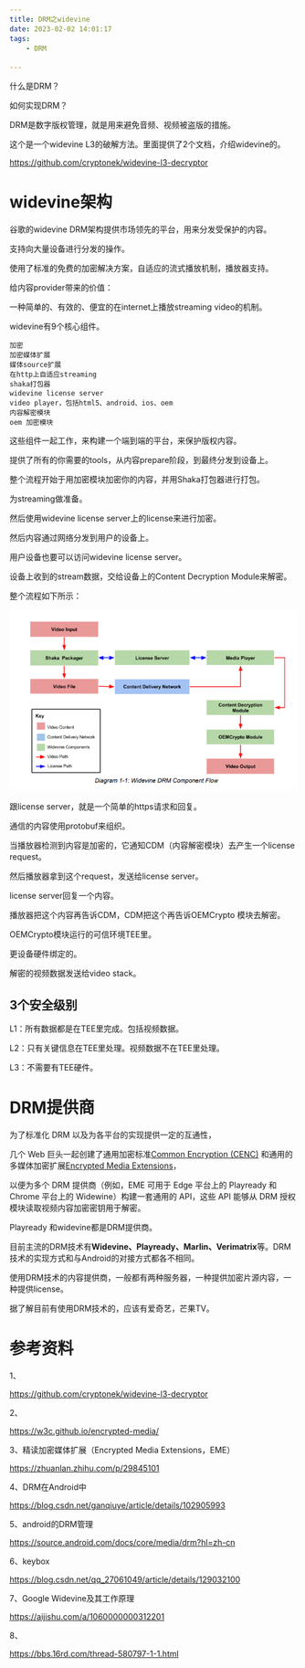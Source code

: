 ```yaml
---
title: DRM之widevine
date: 2023-02-02 14:01:17
tags:
	- DRM

---
```




什么是DRM？

如何实现DRM？

DRM是数字版权管理，就是用来避免音频、视频被盗版的措施。





这个是一个widevine L3的破解方法。里面提供了2个文档，介绍widevine的。

https://github.com/cryptonek/widevine-l3-decryptor

# widevine架构

谷歌的widevine DRM架构提供市场领先的平台，用来分发受保护的内容。

支持向大量设备进行分发的操作。

使用了标准的免费的加密解决方案，自适应的流式播放机制，播放器支持。



给内容provider带来的价值：

一种简单的、有效的、便宜的在internet上播放streaming video的机制。



widevine有9个核心组件。

```
加密
加密媒体扩展
媒体source扩展
在http上自适应streaming
shaka打包器
widevine license server
video player，包括html5、android、ios、oem
内容解密模块
oem 加密模块
```

这些组件一起工作，来构建一个端到端的平台，来保护版权内容。

提供了所有的你需要的tools，从内容prepare阶段，到最终分发到设备上。

整个流程开始于用加密模块加密你的内容，并用Shaka打包器进行打包。

为streaming做准备。

然后使用widevine license server上的license来进行加密。

然后内容通过网络分发到用户的设备上。

用户设备也要可以访问widevine license server。

设备上收到的stream数据，交给设备上的Content Decryption Module来解密。

整个流程如下所示：

![image-20230202142040453](images/random_name/image-20230202142040453.png)

跟license server，就是一个简单的https请求和回复。

通信的内容使用protobuf来组织。



当播放器检测到内容是加密的，它通知CDM（内容解密模块）去产生一个license request。

然后播放器拿到这个request，发送给license server。

license server回复一个内容。

播放器把这个内容再告诉CDM，CDM把这个再告诉OEMCrypto 模块去解密。



OEMCrypto模块运行的可信环境TEE里。

更设备硬件绑定的。

解密的视频数据发送给video stack。



## 3个安全级别

L1：所有数据都是在TEE里完成。包括视频数据。

L2：只有关键信息在TEE里处理。视频数据不在TEE里处理。

L3：不需要有TEE硬件。



# DRM提供商

为了标准化 DRM 以及为各平台的实现提供一定的互通性，

几个 Web 巨头一起创建了通用加密标准[Common Encryption (CENC)](https://zhuanlan.zhihu.com/p/29845101/edit) 和通用的多媒体加密扩展[Encrypted Media Extensions](https://zhuanlan.zhihu.com/p/29845101/edit)，

以便为多个 DRM 提供商（例如，EME 可用于 Edge 平台上的 Playready 和 Chrome 平台上的 Widewine）构建一套通用的 API，这些 API 能够从 DRM 授权模块读取视频内容加密密钥用于解密。



Playready 和widevine都是DRM提供商。

目前主流的DRM技术有**Widevine、Playready、Marlin、Verimatrix**等。DRM技术的实现方式和与Android的对接方式都各不相同。



使用DRM技术的内容提供商，一般都有两种服务器，一种提供加密片源内容，一种提供license。

据了解目前有使用DRM技术的，应该有爱奇艺，芒果TV。

# 参考资料

1、

https://github.com/cryptonek/widevine-l3-decryptor

2、

https://w3c.github.io/encrypted-media/

3、精读加密媒体扩展（Encrypted Media Extensions，EME）

https://zhuanlan.zhihu.com/p/29845101

4、DRM在Android中

https://blog.csdn.net/ganqiuye/article/details/102905993

5、android的DRM管理

https://source.android.com/docs/core/media/drm?hl=zh-cn

6、keybox

https://blog.csdn.net/qq_27061049/article/details/129032100

7、Google Widevine及其工作原理

https://aijishu.com/a/1060000000312201

8、

https://bbs.16rd.com/thread-580797-1-1.html